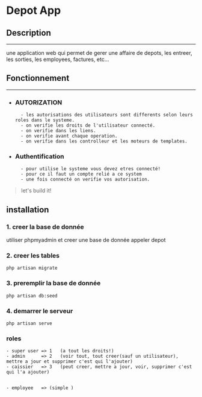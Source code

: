 # Depot App

## Description
---
 une application web qui permet de gerer une affaire de depots, les entreer, les sorties, les employees, factures, etc...


## Fonctionnement
---
- ### AUTORIZATION
        - les autorisations des utilisateurs sont differents selon leurs roles dans le systeme. 
        - on verifie les droits de l'utilisateur connecté.
        - on verifie dans les liens.
        - on verifie avant chaque operation.
        - on verifie dans les controlleur et les moteurs de templates.

- ### Authentification
        - pour utilise le systeme vous devez etres connecté!
        - pour ce il faut un compte relié a ce system
        - une fois connecté on verifie vos autorisation.

> let's build it!

## installation

### 1. creer la base de donnée
 utiliser phpmyadmin et creer une base de donnée appeler depot

### 2. creer les tables
```
php artisan migrate
```
### 3. preremplir la base de donnée
```
php artisan db:seed
```
### 4. demarrer le serveur
```
php artisan serve
```
### roles
    - super user => 1   (a tout les droits!)
    - admin      => 2   (voir tout, tout creer(sauf un utilisateur), mettre a jour et supprimer c'est qui l'ajouter)
    - caissier   => 3   (peut creer, mettre a jour, voir, supprimer c'est qui l'a ajouter)


    - employee   => (simple )



